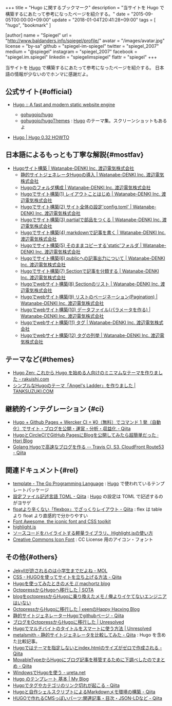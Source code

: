 +++
title       = "Hugo に関するブックマーク"
description = "当サイトを Hugo で構築するにあたって参考になったページを紹介する。"
date        = "2015-09-05T00:00:00+09:00"
update = "2018-01-04T20:41:28+09:00"
tags        = [ "hugo", "bookmark" ]

[author]
name      = "Spiegel"
url       = "http://www.baldanders.info/spiegel/profile/"
avatar    = "/images/avatar.jpg"
license   = "by-sa"
github    = "spiegel-im-spiegel"
twitter   = "spiegel_2007"
medium    = "@spiegel"
instagram = "spiegel_2007"
facebook  = "spiegel.im.spiegel"
linkedin  = "spiegelimspiegel"
flattr    = "spiegel"
+++

当サイトを [Hugo] で構築するにあたって参考になったページを紹介する。
日本語の情報が少ないのでホンマに感謝だよ。

## 公式サイト{#official}

- [Hugo :: A fast and modern static website engine](https://gohugo.io/)
    - [gohugoio/hugo](https://github.com/gohugoio/hugo)
    - [gohugoio/hugoThemes](https://github.com/gohugoio/hugoThemes) : [Hugo] のテーマ集。スクリーンショットもあるよ

- [Hugo  | Hugo 0.32 HOWTO](https://gohugo.io/about/new-in-032/)

## 日本語によるもっとも丁寧な解説{#mostfav}

- [Hugoサイト構築 | Watanabe-DENKI Inc. 渡辺電気株式会社](http://wdkk.co.jp/lab/hugo/)
    - [静的サイトジェネレータHugoの導入 | Watanabe-DENKI Inc. 渡辺電気株式会社](http://wdkk.co.jp/note/2015/0714-hugo/)
    - [Hugoのフォルダ構成 | Watanabe-DENKI Inc. 渡辺電気株式会社](http://wdkk.co.jp/note/2015/0715-hugo/)
    - [Hugoでサイト構築(1) レイアウトことはじめ | Watanabe-DENKI Inc. 渡辺電気株式会社](http://wdkk.co.jp/note/2015/0731-hugo/)
    - [Hugoでサイト構築(2) サイト全体の設定'config.toml' | Watanabe-DENKI Inc. 渡辺電気株式会社](http://wdkk.co.jp/note/2015/0807-hugo-config/)
    - [Hugoでサイト構築(3) partialで部品をつくる | Watanabe-DENKI Inc. 渡辺電気株式会社](http://wdkk.co.jp/note/2015/0808-hugo-partial/)
    - [Hugoでサイト構築(4) markdownで記事を書く | Watanabe-DENKI Inc. 渡辺電気株式会社](http://wdkk.co.jp/note/2015/0817-hugo-markdown/)
    - [Hugoでサイト構築(5) そのままコピーする'static'フォルダ | Watanabe-DENKI Inc. 渡辺電気株式会社](http://wdkk.co.jp/note/2015/0818-hugo-static/)
    - [Hugoでサイト構築(6) publicへの記事出力について | Watanabe-DENKI Inc. 渡辺電気株式会社](http://wdkk.co.jp/note/2015/0824-hugo-public/)
    - [Hugoでサイト構築(7) Sectionで記事を分類する | Watanabe-DENKI Inc. 渡辺電気株式会社](http://wdkk.co.jp/note/2015/0831-hugo-section/)
    - [Hugoでwebサイト構築(8) Sectionのリスト | Watanabe-DENKI Inc. 渡辺電気株式会社](http://wdkk.co.jp/note/2015/0914-hugo-section/)
    - [Hugoでwebサイト構築(9) リストのページネーション(Pagination) | Watanabe-DENKI Inc. 渡辺電気株式会社](http://wdkk.co.jp/note/2015/0915-hugo-pagination/)
    - [Hugoでwebサイト構築(10) データファイル(パラメータを作る) | Watanabe-DENKI Inc. 渡辺電気株式会社](http://wdkk.co.jp/note/2015/0917-hugo-datafile/)
    - [Hugoでwebサイト構築(11) タグ | Watanabe-DENKI Inc. 渡辺電気株式会社](http://wdkk.co.jp/note/2015/1030-hugo-tag/)
    - [Hugoでwebサイト構築(12) タグの列挙 | Watanabe-DENKI Inc. 渡辺電気株式会社](http://wdkk.co.jp/note/2015/1112-hugo-tag-enum/)

## テーマなど{#themes}

- [Hugo Zen: これから Hugo を始める人向けのミニマムなテーマを作りました - rakuishi.com](http://rakuishi.com/archives/hugo-zen/)
- [シンプルなHugoのテーマ「Angel's Ladder」を作りました | TANKSUZUKI.COM](http://tanksuzuki.com/post/hugo-theme-angels-ladder/)

## 継続的インテグレーション {#ci}

- [Hugo + Github Pages + Wercker CI = ¥0（無料）でコマンド 1 発（自動化）でサイト・ブログを公開・運営・分析・収益化 - Qiita](http://qiita.com/yoheimuta/items/8a619cac356bed89a4c9)
- [HugoとCircleCIでGitHub PagesにBlogを公開してみたら超簡単だった · Hori Blog](http://hori-ryota.com/blog/create-blog-with-hugo-and-circleci/)
- [Golang Hugoで高速なブログを作る -- Travis CI, S3, CloudFront Route53 - Qiita](http://qiita.com/juntaki/items/8a905e4d2b9c3bb518d4)

## 関連ドキュメント{#rel}

- [template - The Go Programming Language](http://golang.org/pkg/text/template/) : [Hugo] で使われているテンプレートパッケージ
- [設定ファイル記述言語 TOML - Qiita](http://qiita.com/b4b4r07/items/77c327742fc2256d6cbe) : [Hugo] の設定は TOML で記述するのがヨサゲ
- [floatより辛くない「flexbox」でざっくりレイアウト - Qiita](http://qiita.com/hashrock/items/939684b9207dbab1d59e) : flex は table より float より直感的で分かりやすい
- [Font Awesome, the iconic font and CSS toolkit](https://fortawesome.github.io/Font-Awesome/)
- [highlight.js](https://highlightjs.org/)
- [ソースコードをハイライトする軽量ライブラリ、Highlight.jsの使い方](http://syncer.jp/how-to-use-highlightjs)
- [Creative Commons Icon Font](http://cc-icons.github.io/) : CC License 用のアイコン・フォント

## その他{#others}

- [Jekyllが許されるのは小学生までだよね - MOL](http://t32k.me/mol/log/hugo/)
- [CSS - HUGOを使ってサイトを立ち上げる方法 - Qiita](http://qiita.com/syui/items/869538099551f24acbbf)
- [Hugoを使ってみたときのメモ // machortz blog](http://machortz.github.io/posts/usinghugo/)
- [OctopressからHugoへ移行した | SOTA](http://deeeet.com/writing/2014/12/25/hugo/)
- [blogをoctopressからHugoに乗り換えたメモ / 俺よりイケてないエンジニアはいない](http://blog.jigyakkuma.org/2015/02/11/hugo/)
- [OctopressからHugoに移行した | κeenのHappy Hacκing Blog](http://keens.github.io/blog/2014/12/30/migration-from-octopress-to-hugo/)
- [静的サイトジェネレーターHugoでgithubページ - Qiita](http://qiita.com/kmry@github/items/01f68550880dcc6d01fe)
- [ブログをOctopressからHugoに移行した | Unresolved](http://yet.unresolved.xyz/blog/2015/01/04/migrate-blog-to-hugo-from-octopress/)
- [Hugoでマルチバイトのタイトルをスマートに使う方法 | Unresolved](http://yet.unresolved.xyz/blog/2015/01/07/how-to-use-multibyte-title-in-hugo/)
- [metalsmith - 静的サイトジェネレータを比較してみた - Qiita](http://qiita.com/tamano/items/d3be25027c9b80bbfb7a) : Hugo を含めた比較記事。
- [Hugoではテーマを指定しないとindex.htmlのサイズがゼロで作成される - Qiita](http://qiita.com/kakkyz81/items/75bcaace6bcaa38373ba)
- [MovableTypeからHugoにブログ記事を移管するために下調べしたのでまとめ - Qiita](http://qiita.com/DQNEO/items/7c05252fa434c861d938)
- [WindowsでHugoを使う - ureta.net](http://ureta.net/2015/05/hugo-on-windows/)
- [Hugo のテンプレート 基本 | My Blog](http://takunagai.github.io/post/hugo/template/)
- [Hugoでタグやカテゴリのリンク切れが起こる - Qiita](http://qiita.com/_shun_sato_/items/87888fa8425e55b1c758)
- [Hugoと自作シェルスクリプトによるMarkdownメモ環境の構築 - Qiita](http://qiita.com/so1_tsuda/items/c5d375d0b6c5dcb0d0cf)
- [HUGOで作れるCMSっぽいパーツ:関連記事・目次・JSON-LDなど - Qiita](http://qiita.com/y_hokkey/items/f9d8b66b3770a82d4c1c)

[Hugo]: https://gohugo.io/ "Hugo :: A fast and modern static website engine"
